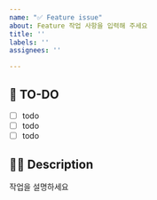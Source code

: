 ```yaml
---
name: "✅ Feature issue"
about: Feature 작업 사항을 입력해 주세요
title: ''
labels: ''
assignees: ''

---
```


## 📝 TO-DO
- [ ] todo
- [ ] todo
- [ ] todo

## 🧑‍💻 Description
작업을 설명하세요
